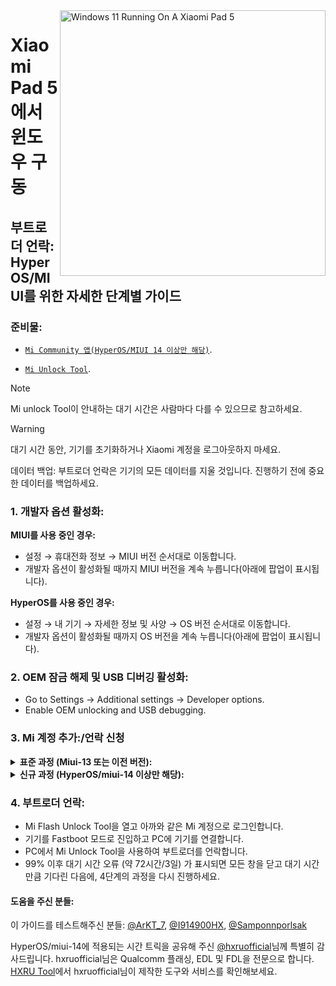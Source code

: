 <img align="right" src="https://raw.githubusercontent.com/erdilS/Port-Windows-11-Xiaomi-Pad-5/main/nabu.png" width="425" alt="Windows 11 Running On A Xiaomi Pad 5">

# Xiaomi Pad 5 에서 윈도우 구동

## 부트로더 언락: HyperOS/MIUI를 위한 자세한 단계별 가이드

### 준비물:
- [```Mi Community 앱(HyperOS/MIUI 14 이상만 해당)```](https://apkpure.net/xiaomi-community/com.mi.global.bbs/download).

- [`Mi Unlock Tool`](https://miuirom.xiaomi.com/rom/u1106245679/6.5.224.28/miflash_unlock-en-6.5.224.28.zip).
>

>[!NOTE]
>
> Mi unlock Tool이 안내하는 대기 시간은 사람마다 다를 수 있으므로 참고하세요.

>[!WARNING]
>
> 대기 시간 동안, 기기를 초기화하거나 Xiaomi 계정을 로그아웃하지 마세요.
>
> 데이터 백업: 부트로더 언락은 기기의 모든 데이터를 지울 것입니다. 진행하기 전에 중요한 데이터를 백업하세요.

### 1. 개발자 옵션 활성화:

   **MIUI를 사용 중인 경우:**
   - 설정 → 휴대전화 정보 → MIUI 버전 순서대로 이동합니다.
   - 개발자 옵션이 활성화될 때까지 MIUI 버전을 계속 누릅니다(아래에 팝업이 표시됩니다).

   **HyperOS를 사용 중인 경우:**
   - 설정 → 내 기기 → 자세한 정보 및 사양 → OS 버전 순서대로 이동합니다.
   - 개발자 옵션이 활성화될 때까지 OS 버전을 계속 누릅니다(아래에 팝업이 표시됩니다).


### 2. OEM 잠금 해제 및 USB 디버깅 활성화:
   - Go to Settings → Additional settings → Developer options.
   - Enable OEM unlocking and USB debugging.

### 3. Mi 계정 추가:/언락 신청

<details>
<summary><b><strong>표준 과정 (Miui-13 또는 이전 버전):</strong></b></summary>

 **```3. Mi 계정 추가:```**
   - 설정 > 일반 > 개발자 옵션 > Mi 언락 상태 순서대로 이동합니다.
   - "계정 및 기기 추가"를 클릭합니다. 성공적으로 추가하면, "추가 완료" 메시지가 출력됩니다.

  </summary>
</details>

<details>
<summary><b><strong>신규 과정 (HyperOS/miui-14 이상만 해당):</strong></b></summary>

>

> 기기가 글로벌 모델인 경우, 언제든지 부트로더 언락을 신청할 수 있습니다.

   **시간 트릭:**
   - Xiaomi는 매일 2,000개의 기기만을 언락할 수 있도록 합니다.
   - 이 일일 한도의 시간은 모스크바 시간으로 오후 7시에 초기화됩니다.

 **```3. 언락 신청:```**
   - 모스크바 시간으로 오후 7시가 될 때까지 기다린 후 준비하세요. 신속하게 진행하지 않으면 해당 과정이 진행되지 않을 수 있습니다.
   - Xiaomi Community 앱을 열고 Global로 설정한 후 기기와 동일한 계정으로 로그인하세요.
   - "Me" 탭으로 가서 "Unlock bootloader"를 클릭한 다음, "Apply"를 클릭합니다.
   - 액세스가 허용되면 설정 > 일반 > 개발자 옵션 > Mi 언락 상태 순서대로 이동합니다.
   - "계정 및 기기 추가"를 클릭합니다. 성공적으로 추가하면, "추가 완료" 메시지가 출력됩니다.

  </summary>
</details>

### 4. 부트로더 언락:
   - Mi Flash Unlock Tool을 열고 아까와 같은 Mi 계정으로 로그인합니다.
   - 기기를 Fastboot 모드로 진입하고 PC에 기기를 연결합니다.
   - PC에서 Mi Unlock Tool을 사용하여 부트로더를 언락합니다.
   - 99% 이후 대기 시간 오류 (약 72시간/3일) 가 표시되면 모든 창을 닫고 대기 시간 만큼 기다린 다음에, 4단계의 과정을 다시 진행하세요.

  
#### 도움을 주신 분들:
이 가이드를 테스트해주신 분들: [@ArKT_7](https://t.me/ArKT_7), [@I914900HX](https://t.me/I914900HX), [@Samponnporlsak](https://t.me/Samponnporlsak)

HyperOS/miui-14에 적용되는 시간 트릭을 공유해 주신 [@hxruofficial](https://t.me/hxruofficial)님께 특별히 감사드립니다. hxruofficial님은 Qualcomm 플래싱, EDL 및 FDL을 전문으로 합니다. [HXRU Tool](https://hxrutool.com/)에서 hxruofficial님이 제작한 도구와 서비스를 확인해보세요.

